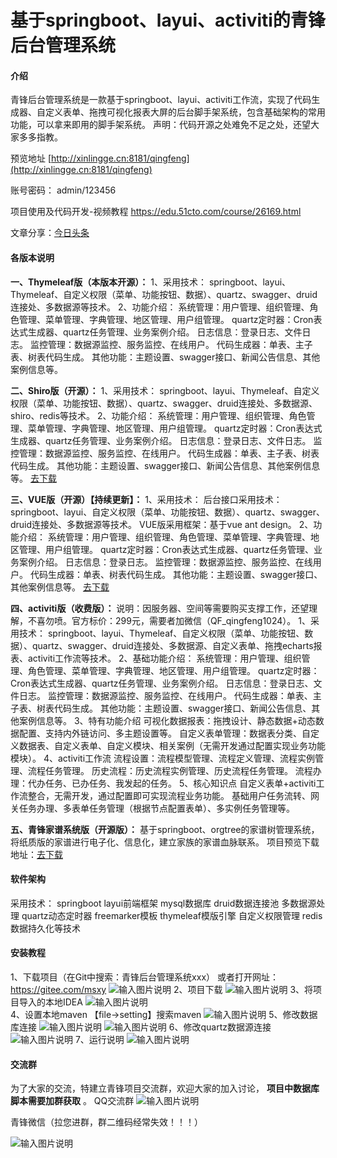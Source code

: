 # 基于springboot、layui、activiti的青锋后台管理系统

#### 介绍
青锋后台管理系统是一款基于springboot、layui、activiti工作流，实现了代码生成器、自定义表单、拖拽可视化报表大屏的后台脚手架系统，包含基础架构的常用功能，可以拿来即用的脚手架系统。 声明：代码开源之处难免不足之处，还望大家多多指教。

预览地址
[http://xinlingge.cn:8181/qingfeng](http://xinlingge.cn:8181/qingfeng)

账号密码：
admin/123456


项目使用及代码开发-视频教程
https://edu.51cto.com/course/26169.html

文章分享：[今日头条](https://www.toutiao.com/c/user/token/MS4wLjABAAAAIza_5ghlkgfgqnFEcA31C_AtdZX3-H4vg1ig19FUzGY/)

#### 各版本说明

 **一、Thymeleaf版（本版本开源）：** 
1、采用技术：
springboot、layui、Thymeleaf、自定义权限（菜单、功能按钮、数据）、quartz、swagger、druid连接处、多数据源等技术。
2、功能介绍：
系统管理：用户管理、组织管理、角色管理、菜单管理、字典管理、地区管理、用户组管理。
quartz定时器：Cron表达式生成器、quartz任务管理、业务案例介绍。
日志信息：登录日志、文件日志。
监控管理：数据源监控、服务监控、在线用户。
代码生成器：单表、主子表、树表代码生成。
其他功能：主题设置、swagger接口、新闻公告信息、其他案例信息等。

 **二、Shiro版（开源）：** 
1、采用技术：
springboot、layui、Thymeleaf、自定义权限（菜单、功能按钮、数据）、quartz、swagger、druid连接处、多数据源、shiro、redis等技术。
2、功能介绍：
系统管理：用户管理、组织管理、角色管理、菜单管理、字典管理、地区管理、用户组管理。
quartz定时器：Cron表达式生成器、quartz任务管理、业务案例介绍。
日志信息：登录日志、文件日志。
监控管理：数据源监控、服务监控、在线用户。
代码生成器：单表、主子表、树表代码生成。
其他功能：主题设置、swagger接口、新闻公告信息、其他案例信息等。
[去下载](https://gitee.com/msxy/qingfeng)

 **三、VUE版（开源）【持续更新】：** 
1、采用技术：
后台接口采用技术：springboot、layui、自定义权限（菜单、功能按钮、数据）、quartz、swagger、druid连接处、多数据源等技术。
VUE版采用框架：基于vue ant design。
2、功能介绍：
系统管理：用户管理、组织管理、角色管理、菜单管理、字典管理、地区管理、用户组管理。
quartz定时器：Cron表达式生成器、quartz任务管理、业务案例介绍。
日志信息：登录日志。
监控管理：数据源监控、服务监控、在线用户。
代码生成器：单表、树表代码生成。
其他功能：主题设置、swagger接口、其他案例信息等。
[去下载](https://gitee.com/msxy/qingfeng-vue)

 **四、activiti版（收费版）：** 
说明：因服务器、空间等需要购买支撑工作，还望理解，不喜勿喷。官方标价：299元，需要者加微信（QF_qingfeng1024）。
1、采用技术：
springboot、layui、Thymeleaf、自定义权限（菜单、功能按钮、数据）、quartz、swagger、druid连接处、多数据源、自定义表单、拖拽echarts报表、activiti工作流等技术。
2、基础功能介绍：
系统管理：用户管理、组织管理、角色管理、菜单管理、字典管理、地区管理、用户组管理。
quartz定时器：Cron表达式生成器、quartz任务管理、业务案例介绍。
日志信息：登录日志、文件日志。
监控管理：数据源监控、服务监控、在线用户。
代码生成器：单表、主子表、树表代码生成。
其他功能：主题设置、swagger接口、新闻公告信息、其他案例信息等。
3、特有功能介绍
可视化数据报表：拖拽设计、静态数据+动态数据配置、支持内外链访问、多主题设置等。
自定义表单管理：数据表分类、自定义数据表、自定义表单、自定义模块、相关案例（无需开发通过配置实现业务功能模块）。
4、activiti工作流
流程设置：流程模型管理、流程定义管理、流程实例管理、流程任务管理。
历史流程：历史流程实例管理、历史流程任务管理。
流程办理：代办任务、已办任务、我发起的任务。
5、核心知识点
自定义表单+activiti工作流整合，无需开发，通过配置即可实现流程业务功能。
基础用户任务流转、网关任务办理、多表单任务管理（根据节点配置表单）、多实例任务管理等。

 **五、青锋家谱系统版（开源版）：** 
基于springboot、orgtree的家谱树管理系统，将纸质版的家谱进行电子化、信息化，建立家族的家谱血脉联系。
项目预览下载地址：[去下载](https://gitee.com/msxy/qingfeng-gen)

#### 软件架构
采用技术：
    springboot
    layui前端框架
    mysql数据库
    druid数据连接池
    多数据源处理
    quartz动态定时器
    freemarker模板
    thymeleaf模版引擎
    自定义权限管理
    redis数据持久化等技术


#### 安装教程

1、下载项目（在Git中搜索：青锋后台管理系统xxx） 或者打开网址：https://gitee.com/msxy 
![输入图片说明](https://images.gitee.com/uploads/images/2020/1127/134456_8d689b32_395948.png "图片1.png")
2、项目下载
![输入图片说明](https://images.gitee.com/uploads/images/2020/1127/134507_fada01f8_395948.png "图片2.png")
3、将项目导入的本地IDEA 
![输入图片说明](https://images.gitee.com/uploads/images/2020/1127/134516_4543f55e_395948.png "图片3.png")	
4、设置本地maven 
	【file->setting】搜索maven 
![输入图片说明](https://images.gitee.com/uploads/images/2020/1127/134523_1573c581_395948.png "图片4.png")
5、修改数据库连接
![输入图片说明](https://images.gitee.com/uploads/images/2020/1127/134529_938ad7e2_395948.png "图片5.png")
![输入图片说明](https://images.gitee.com/uploads/images/2020/1127/134536_ad465186_395948.png "图片6.png")
6、修改quartz数据源连接
![输入图片说明](https://images.gitee.com/uploads/images/2020/1127/134541_9122aeb4_395948.png "图片7.png")
7、运行说明
![输入图片说明](https://images.gitee.com/uploads/images/2020/1127/134629_0fc0385d_395948.png "图片8.png")

#### 交流群
为了大家的交流，特建立青锋项目交流群，欢迎大家的加入讨论， **项目中数据库脚本需要加群获取** 。
QQ交流群
![输入图片说明](https://images.gitee.com/uploads/images/2020/1127/134817_654af53d_395948.png "图片9.png")

青锋微信（拉您进群，群二维码经常失效！！！）


![输入图片说明](https://images.gitee.com/uploads/images/2020/1220/173656_83d55f85_395948.png "qunzhu.png")


